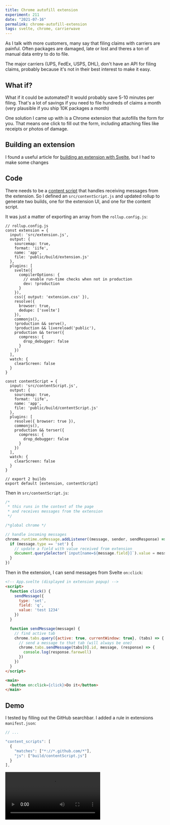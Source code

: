```yaml
---
title: Chrome autofill extension
experiment: 211
date: "2021-07-16"
permalink: chrome-autofill-extension
tags: svelte, chrome, carrierwave
---
```


As I talk with more customers, many say that filing claims with carriers are painful. Often packages are damaged, late or lost and theres a ton of manual data entry to do to file.

The major carriers (UPS, FedEx, USPS, DHL), don't have an API for filing claims, probably because it's not in their best interest to make it easy.


## What if?

What if it could be automated? It would probably save 5-10 minutes per filing. That's a lot of savings if you need to file hundreds of claims a month (very plausible if you ship 10K packages a month)

One solution I came up with is a Chrome extension that autofills the form for you. That means one click to fill out the form, including attaching files like receipts or photos of damage.

## Building an extension

I found a useful article for [building an extension with Svelte](https://maurogarcia.dev/maurogarcia.dev/posts/how-to-build-your-next-chrome-extension-with-svelte/), but I had to make some changes

## Code

There needs to be a [content script](https://developer.chrome.com/docs/extensions/mv3/content_scripts/) that handles receiving messages from the extension. So I defined an `src/contentScript.js` and updated rollup to generate two builds, one for the extension UI, and one for the content script.

It was just a matter of exporting an array from the `rollup.config.js`:

```javascipt
// rollup.config.js
const extension = {
  input: 'src/extension.js',
  output: {
    sourcemap: true,
    format: 'iife',
    name: 'app',
    file: 'public/build/extension.js'
  },
  plugins: [
    svelte({
      compilerOptions: {
        // enable run-time checks when not in production
        dev: !production
      }
    }),
    css({ output: 'extension.css' }),
    resolve({
      browser: true,
      dedupe: ['svelte']
    }),
    commonjs(),
    !production && serve(),
    !production && livereload('public'),
    production && terser({
      compress: {
        drop_debugger: false
      }
    })
  ],
  watch: {
    clearScreen: false
  }
}

const contentScript = {
  input: 'src/contentScript.js',
  output: {
    sourcemap: true,
    format: 'iife',
    name: 'app',
    file: 'public/build/contentScript.js'
  },
  plugins: [
    resolve({ browser: true }),
    commonjs(),
    production && terser({
      compress: {
        drop_debugger: false
      }
    })
  ],
  watch: {
    clearScreen: false
  }
}

// export 2 builds
export default [extension, contentScript]
```

Then in `src/contentScript.js`:

```javascript
/*
 * this runs in the context of the page
 * and receives messages from the extension
 */

/*global chrome */

// handle incoming messages
chrome.runtime.onMessage.addListener((message, sender, sendResponse) => {
  if (message.type == 'set') {
    // update a field with value received from extension 
    document.querySelector(`input[name=${message.field}]`).value = message.value
  }
})
```

Then in the extension, I can send messages from Svelte `on:click`:

```html
<!-- App.svelte (displayed in extension popup) -->
<script>
  function click() {
    sendMessage({
      type: 'set',
      field: 'q',
      value: 'test 1234'
    })
  }

  function sendMessage(message) {
    // find active tab
    chrome.tabs.query({active: true, currentWindow: true}, (tabs) => {
      // send a message to that tab (will always be one)
      chrome.tabs.sendMessage(tabs[0].id, message, (response) => {
        console.log(response.farewell)
      })
    })
  }
</script>

<main>
  <button on:click={click}>Do it</button>
</main>
```

## Demo

I tested by filling out the GitHub searchbar. I added a rule in extensions `manifest.json`:

```js
// ...

"content_scripts": [
  {
    "matches": ["*://*.github.com/*"],
    "js": ["build/contentScript.js"]
  }
],

```

<video controls src="https://res.cloudinary.com/dzwnkx0mk/video/upload/v1626421782/1000experiments.dev/chrome-autofill-extension_fsnff6.mp4"/>

## Notes

- It will need more experiments:
  - A UI that shows a list of tracking number ready for claims
  - Support filling in different types of fields: text, select, currenct, file field (PDF, PNG etc..)
  - Detect if on UPS/USPS/FedEx/DHL website
  - Starting process should ensure user is logged in to carrier site, or instruct them to.
  - Create a compelling video demo to be shared with prospects to ensure idea is viable
  - Filling a batch, ie looping thru the screens until all claims are filed

